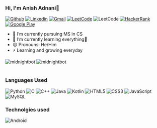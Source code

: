 ### Hi, I'm Anish Adnani👋



[![Github](https://img.shields.io/badge/-Github-000?&logo=Github&logoColor=white)](https://github.com/midnightbot)
[![Linkedin](https://img.shields.io/badge/-LinkedIn-blue?&logo=Linkedin&logoColor=white)](https://www.linkedin.com/in/anish-adnani-b82444174/)
[![Gmail](https://img.shields.io/badge/-Gmail-c14438?&logo=Gmail&logoColor=white)](mailto:anishadnani00@gmail.com)
[![LeetCode]((https://img.shields.io/badge/LeetCode-000000?style=for-the-badge&logo=LeetCode&logoColor=#d16c06))](https://leetcode.com/anish_adnani/)
![LeetCode](https://img.shields.io/badge/LeetCode-000000?style=for-the-badge&logo=LeetCode&logoColor=#d16c06)
[![HackerRank](https://img.shields.io/badge/-Hackerrank-black?&logo=Hackerrank&logoColor=green)](https://www.hackerrank.com/midnightbot?hr_r=1)
[![Google Play](https://img.shields.io/badge/-Google%20Play-grey?&logo=googleplay&logoColor=white)](https://play.google.com/store/apps/developer?id=Anish+Adnani&hl=en_US&gl=US)

- 🔭 I’m currently pursuing MS in CS
- 🌱 I’m currently learning everything🤣
- 😄 Pronouns: He/Him
- ⚡ Learning and growing everyday

<img src="https://github-readme-stats.vercel.app/api/top-langs/?username=midnightbot&layout=compact&hide=html&theme=blue-green" alt="midnightbot" />

<img src="https://github-readme-stats.vercel.app/api?username=midnightbot&show_icons=true&theme=blue-green" alt="midnightbot" />

<br />
<br/>

### Languages Used
![Python](https://img.shields.io/badge/python-3670A0?style=for-the-badge&logo=python&logoColor=ffdd54)
![C](https://img.shields.io/badge/c-%2300599C.svg?style=for-the-badge&logo=c&logoColor=white)
![C++](https://img.shields.io/badge/c++-%2300599C.svg?style=for-the-badge&logo=c%2B%2B&logoColor=white)
![Java](https://img.shields.io/badge/java-%23ED8B00.svg?style=for-the-badge&logo=java&logoColor=white)
![Kotlin](https://img.shields.io/badge/kotlin-%230095D5.svg?style=for-the-badge&logo=kotlin&logoColor=white)
![HTML5](https://img.shields.io/badge/html5-%23E34F26.svg?style=for-the-badge&logo=html5&logoColor=white)
![CSS3](https://img.shields.io/badge/css3-%231572B6.svg?style=for-the-badge&logo=css3&logoColor=white)
![JavaScript](https://img.shields.io/badge/javascript-%23323330.svg?style=for-the-badge&logo=javascript&logoColor=%23F7DF1E)
![MySQL](https://img.shields.io/badge/mysql-%2300f.svg?style=for-the-badge&logo=mysql&logoColor=white)

### Technolgies used
![Android](https://img.shields.io/badge/Android-3DDC84?style=for-the-badge&logo=android&logoColor=white)
